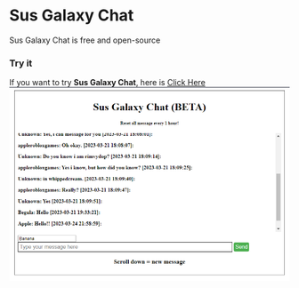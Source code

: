# Sus Galaxy Chat
Sus Galaxy Chat is free and open-source
### Try it
If you want to try **Sus Galaxy Chat**, here is [Click Here](https://chat.susgalaxy.online/)
![Image](https://raw.githubusercontent.com/SusGalaxy/SusGalaxyChat/main/images/image.png)
